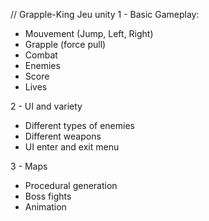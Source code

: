 // Grapple-King
Jeu unity 
1 - Basic Gameplay:
- Mouvement (Jump, Left, Right)
- Grapple (force pull)
- Combat
- Enemies
- Score
- Lives

2 - UI and variety
- Different types of enemies
- Different weapons
- UI enter and exit menu 

3 - Maps
- Procedural generation
- Boss fights
- Animation

